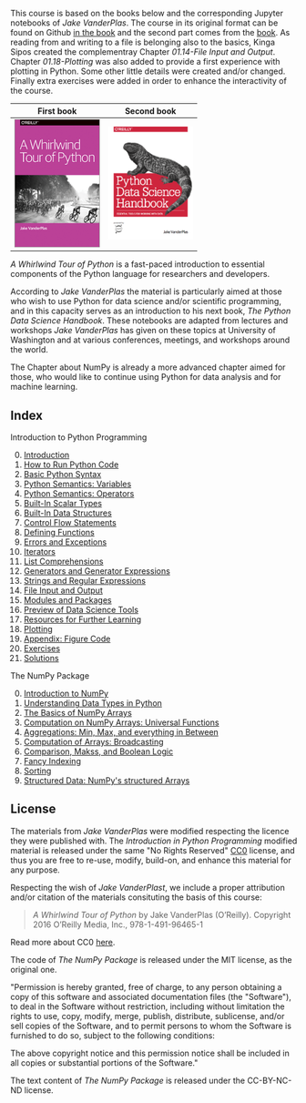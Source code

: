 This course is based on the books below and the corresponding Jupyter notebooks of *Jake VanderPlas*. The course in its original format can be found on Github [in the book](https://github.com/jakevdp/WhirlwindTourOfPython) and the second part comes from the [book](https://github.com/jakevdp/PythonDataScienceHandbook). As reading from and writing to a file is belonging also to the basics, Kinga Sipos created the complementray Chapter *01.14-File Input and Output*. Chapter *01.18-Plotting* was also added to provide a first experience with plotting in Python. Some other little details were created and/or changed. Finally extra exercises were added in order to enhance the interactivity of the course.

|First book|Second book|
|:-:|:-:|
|<img src="fig/cover-large.gif" width="150">|<img src="fig/PDSH-cover.png" width="150">|

*A Whirlwind Tour of Python* is a fast-paced introduction to essential
components of the Python language for researchers and developers.

According to *Jake VanderPlas* the material is particularly aimed at those 
who wish to use Python for data 
science and/or scientific programming, and in this capacity serves as an
introduction to his next book, *The Python Data Science Handbook*.
These notebooks are adapted from lectures and workshops *Jake VanderPlas* has given on these
topics at University of Washington and at various conferences, meetings, and
workshops around the world.

The Chapter about NumPy is already a more advanced chapter aimed for those, who would like to continue using Python for data analysis and for machine learning.

## Index

Introduction to Python Programming

0. [Introduction](00-Introduction.ipynb)
1. [How to Run Python Code](01_01-How-to-Run-Python-Code.ipynb)
2. [Basic Python Syntax](01_02-Basic-Python-Syntax.ipynb)
3. [Python Semantics: Variables](01_03-Semantics-Variables.ipynb)
4. [Python Semantics: Operators](01_04-Semantics-Operators.ipynb)
5. [Built-In Scalar Types](01_05-Built-in-Scalar-Types.ipynb)
6. [Built-In Data Structures](01_06-Built-in-Data-Structures.ipynb)
7. [Control Flow Statements](01_07-Control-Flow-Statements.ipynb)
8. [Defining Functions](01_08-Defining-Functions.ipynb)
9. [Errors and Exceptions](01_09-Errors-and-Exceptions.ipynb)
10. [Iterators](01_10-Iterators.ipynb)
11. [List Comprehensions](01_11-List-Comprehensions.ipynb)
12. [Generators and Generator Expressions](01_12-Generators.ipynb)
13. [Strings and Regular Expressions](01_13-Strings-and-Regular-Expressions.ipynb)
14. [File Input and Output](01_14-File-Input-and-Output.ipynb)
15. [Modules and Packages](01_15-Modules-and-Packages.ipynb)
16. [Preview of Data Science Tools](01_16-Preview-of-Data-Science-Tools.ipynb)
17. [Resources for Further Learning](01_17-Further-Resources.ipynb)
18. [Plotting](01_18-Plotting.ipynb)
19. [Appendix: Figure Code](01_19-Figures.ipynb)
20. [Exercises](01_20-Exercises.ipynb)
21. [Solutions](01_21-Solutions.ipynb)

The NumPy Package

0. [Introduction to NumPy](02_00_Introduction_to_NumPy.ipynb)
1. [Understanding Data Types in Python](02_01_Understanding_Data_Types.ipynb)
2. [The Basics of NumPy Arrays](02_02_The_Basics_Of_NumPy_Arrays.ipynb)
3. [Computation on NumPy Arrays: Universal Functions](02_03_Computation_on_arrays_ufuncs.ipynb)
4. [Aggregations: Min, Max, and everything in Between](02_04_Computation_on_arrays_aggregates.ipynb)
5. [Computation of Arrays: Broadcasting](02_05_Computation_on_arrays_broadcasting.ipynb)
6. [Comparison, Makss, and Boolean Logic](02_06_Boolean_Arrays_and_Masks.ipynb)
7. [Fancy Indexing](02_07_Fancy_Indexing.ipynb)
8. [Sorting](02_08_Sorting.ipynb)
9. [Structured Data: NumPy's structured Arrays](02_09_Structured_Data_NumPy.ipynb)


## License

The materials from *Jake VanderPlas* were modified respecting the licence they were published with. The *Introduction in Python Programming* modified material is released under the same "No Rights Reserved" [CC0](LICENSE)
license, and thus you are free to re-use, modify, build-on, and enhance
this material for any purpose.

Respecting the wish of *Jake VanderPlast*, we include a proper attribution and/or citation of the materials consituting the basis of this course:

> *A Whirlwind Tour of Python* by Jake VanderPlas (O’Reilly). Copyright 2016 O’Reilly Media, Inc., 978-1-491-96465-1

Read more about CC0 [here](https://creativecommons.org/share-your-work/public-domain/cc0/).

The code of *The NumPy Package* is released under the MIT license, as the original one.

"Permission is hereby granted, free of charge, to any person obtaining a copy
of this software and associated documentation files (the "Software"), to deal
in the Software without restriction, including without limitation the rights
to use, copy, modify, merge, publish, distribute, sublicense, and/or sell
copies of the Software, and to permit persons to whom the Software is
furnished to do so, subject to the following conditions:

The above copyright notice and this permission notice shall be included in all
copies or substantial portions of the Software."

The text content of *The NumPy Package* is released under the CC-BY-NC-ND license.